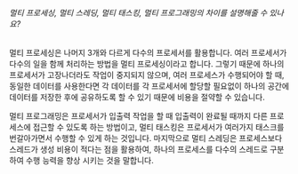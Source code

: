 ###### 멀티 프로세싱, 멀티 스레딩, 멀티 태스킹, 멀티 프로그래밍의 차이를 설명해줄 수 있나요? 

멀티 프로세싱은 나머지 3개와 다르게 다수의 프로세서를 활용합니다. 여러 프로세서가 다수의 일을 함께 처리하는 방법을 멀티 프로세싱이라고 합니다. 그렇기 때문에 하나의 프로세서가 고장나더라도 작업이 중지되지 않으며, 여러 프로세스가 수행되어야 할 때, 동일한 데이터를 사용한다면 각 데이터를 각 프로세서에 할당할 필요없이 하나의 공간에 데이터를 저장한 후에 공유하도록 할 수 있기 때문에 비용을 절약할 수 있습니다. 

멀티 프로그래밍은 프로세서가 입출력 작업을 할 때 입출력이 완료될 때까지 다른 프로세스에 접근할 수 있도록 하는 방법이고, 멀티 태스킹은 프로세서가 여러가지 태스크를 번갈아가면서 수행할 수 있게 하는 것입니다. 마지막으로 멀티 스레딩은 프로세스보다 스레드가 생성 비용이 적다는 점을 활용하여, 하나의 프로세스를 다수의 스레드로 구분하여 수행 능력을 향상 시키는 것을 말합니다.